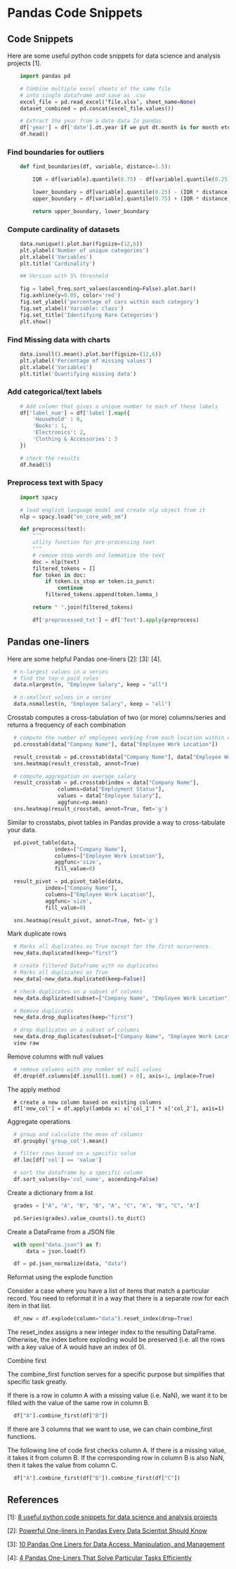 # Pandas Code Snippets


## Code Snippets

Here are some useful python code snippets for data science and analysis projects [1].

```py
    import pandas pd

    # Combine multiple excel sheets of the same file
    # into single dataframe and save as .csv
    excel_file = pd.read_excel(‘file.xlsx’, sheet_name=None)
    dataset_combined = pd.concat(excel_file.values())

    # Extract the year from a date data In pandas
    df['year'] = df['date'].dt.year if we put dt.month is for month etc..
    df.head()
```


### Find boundaries for outliers

```py
    def find_boundaries(df, variable, distance=1.5):

        IQR = df[variable].quantile(0.75) - df[variable].quantile(0.25)

        lower_boundary = df[variable].quantile(0.25) - (IQR * distance)
        upper_boundary = df[variable].quantile(0.75) + (IQR * distance)

        return upper_boundary, lower_boundary
```


### Compute cardinality of datasets

```py
    data.nunique().plot.bar(figsize=(12,6))
    plt.ylabel('Number of unique categories')
    plt.xlabel('Variables')
    plt.title('Cardinality')

    ## Version with 5% threshold

    fig = label_freq.sort_values(ascending=False).plot.bar()
    fig.axhline(y=0.05, color='red')
    fig.set_ylabel('percentage of cars within each category')
    fig.set_xlabel('Variable: class')
    fig.set_title('Identifying Rare Categories')
    plt.show()
```

### Find Missing data with charts

```py
    data.isnull().mean().plot.bar(figsize=(12,6))
    plt.ylabel('Percentage of missing values')
    plt.xlabel('Variables')
    plt.title('Quantifying missing data')
```

### Add categorical/text labels

```py
    # Add column that gives a unique number to each of these labels
    df['label_num'] = df['label'].map({
        'Household' : 0,
        'Books': 1,
        'Electronics': 2,
        'Clothing & Accessories': 3
    })

    # check the results
    df.head(5)
```

### Preprocess text with Spacy

```py
    import spacy

    # load english language model and create nlp object from it
    nlp = spacy.load("en_core_web_sm")

    def preprocess(text):
        """
        utlity function for pre-processing text
        """
        # remove stop words and lemmatize the text
        doc = nlp(text)
        filtered_tokens = []
        for token in doc:
            if token.is_stop or token.is_punct:
                continue
            filtered_tokens.append(token.lemma_)

        return " ".join(filtered_tokens)

        df['preprocessed_txt'] = df['Text'].apply(preprocess)
```



## Pandas one-liners

Here are some helpful Pandas one-liners [2]: [3]: [4].

```py
  # n-largest values in a series
  # find the top-n paid roles
  data.nlargest(n, "Employee Salary", keep = "all")
```

```py
  # n-smallest values in a series
  data.nsmallest(n, "Employee Salary", keep = "all")
```

Crosstab computes a cross-tabulation of two (or more) columns/series and returns a frequency of each combination


```py
  # compute the number of employees working from each location within every company
  pd.crosstab(data["Company Name"], data["Employee Work Location"])

  result_crosstab = pd.crosstab(data["Company Name"], data["Employee Work Location"])
  sns.heatmap(result_crosstab, annot=True)

  # compute aggregation on average salary
  result_crosstab = pd.crosstab(index = data["Company Name"],
                columns=data["Employment Status"],
                values = data["Employee Salary"],
                aggfunc=np.mean)
  sns.heatmap(result_crosstab, annot=True, fmt='g')
```

Similar to crosstabs, pivot tables in Pandas provide a way to cross-tabulate your data.

```py
  pd.pivot_table(data,
               index=["Company Name"],
               columns=["Employee Work Location"],
               aggfunc='size',
               fill_value=0)

  result_pivot = pd.pivot_table(data,
            index=["Company Name"],
            columns=["Employee Work Location"],
            aggfunc='size',
            fill_value=0)

  sns.heatmap(result_pivot, annot=True, fmt='g')
```

Mark duplicate rows

```py
  # Marks all duplicates as True except for the first occurrence.
  new_data.duplicated(keep="first")

  # create filtered Dataframe with no duplicates
  # Marks all duplicates as True
  new_data[~new_data.duplicated(keep=False)]

  # check duplicates on a subset of columns
  new_data.duplicated(subset=["Company Name", "Employee Work Location"], keep=False)

  # Remove duplicates
  new_data.drop_duplicates(keep="first")

  # drop duplicates on a subset of columns
  new_data.drop_duplicates(subset=["Company Name", "Employee Work Location"], keep = False)
  view raw
```

Remove columns with null values

```py
  # remove columns with any number of null values
  df.drop(df.columns[df.isnull().sum() > 0], axis=1, inplace=True)
```

The apply method

```
  # create a new column based on existing columns
  df['new_col'] = df.apply(lambda x: x['col_1'] * x['col_2'], axis=1)
```


Aggregate operations

```py
  # group and calculate the mean of columns
  df.groupby('group_col').mean()

  # filter rows based on a specific value
  df.loc[df['col'] == 'value']

  # sort the dataframe by a specific column
  df.sort_values(by='col_name', ascending=False)
```


Create a dictionary from a list

```py
  grades = ["A", "A", "B", "B", "A", "C", "A", "B", "C", "A"]

  pd.Series(grades).value_counts().to_dict()
```

Create a DataFrame from a JSON file

```py
  with open("data.json") as f:
      data = json.load(f)

  df = pd.json_normalize(data, "data")
```

Reformat using the explode function

Consider a case where you have a list of items that match a particular record. You need to reformat it in a way that there is a separate row for each item in that list.

```py
  df_new = df.explode(column="data").reset_index(drop=True)
```

The reset_index assigns a new integer index to the resulting DataFrame. Otherwise, the index before exploding would be preserved (i.e. all the rows with a key value of A would have an index of 0).

Combine first

The combine_first function serves for a specific purpose but simplifies that specific task greatly.

If there is a row in column A with a missing value (i.e. NaN), we want it to be filled with the value of the same row in column B.

```py
  df["A"].combine_first(df["B"])
```

If there are 3 columns that we want to use, we can chain combine_first functions.

The following line of code first checks column A. If there is a missing value, it takes it from column B. If the corresponding row in column B is also NaN, then it takes the value from column C.

```py
  df["A"].combine_first(df["B"]).combine_first(df["C"])
```


## References

[1]: [8 useful python code snippets for data science and analysis projects](https://medium.com/mlearning-ai/8-useful-python-code-snippets-for-data-science-and-analysis-projects-e76b0f391fb)

[2]: [Powerful One-liners in Pandas Every Data Scientist Should Know](https://towardsdatascience.com/powerful-one-liners-in-pandas-every-data-scientist-should-know-737e721b81b6)

[3]: [10 Pandas One Liners for Data Access, Manipulation, and Management](https://www.kdnuggets.com/2023/01/pandas-one-liners-data-access-manipulation-management.html)

[4]: [4 Pandas One-Liners That Solve Particular Tasks Efficiently](https://towardsdatascience.com/4-pandas-one-liners-that-surprised-me-in-a-good-way-b67955211f81)

